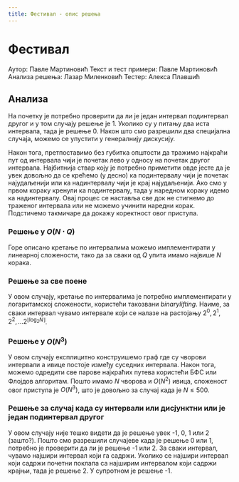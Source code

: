 ```yaml
---
title: Фестивал - опис решења
---
```


# Фестивал

Аутор: Павле Мартиновић
Текст и тест примери: Павле Мартиновић
Анализа решења: Лазар Миленковић
Тестер: Алекса Плавшић

## Анализа
На почетку је потребно проверити да ли је један интервал подинтервал другог и у том случају решење је 1. Уколико су у питању два иста интервала, тада је решење 0. Након што смо разрешили два специјална случаја, можемо се упустити у генералнију дискусију.

Након тога, претпоставимо без губитка општости да тражимо најкраћи пут од интервала чији је почетак лево у односу на почетак другог интервала. Најбитнија ствар коју је потребно приметити овде јесте да је увек довољно да се крећемо (у десно) ка подинтервалу чији је почетак најудаљенији или ка надинтервалу чији је крај најудаљенији. Ако смо у првом кораку кренули ка подинтервалу, тада у наредном кораку идемо ка надинтервалу. Овај процес се наставља све док не стигнемо до траженог интервала или не можемо учинити наредни корак. Подстичемо такмичаре да докажу коректност овог приступа.

### Решење у $O(N \cdot Q)$
Горе описано кретање по интервалима можемо имплементирати у линеарној сложености, тако да за сваки од $Q$ упита имамо највише $N$ корака.

### Решење за све поене
У овом случају, кретање по интервалима је потребно имплементирати у логаритамској сложености, користећи такозвани $binary lifting$. Наиме, за сваки интервал чувамо интервале који се налазе на растојању $2^0, 2^1, 2^2,... 2^{\lfloor \log_2 N \rfloor}$.

### Решење у $O(N^3)$
У овом случају експлицитно конструишемо граф где су чворови интервали а ивице постоје између суседних интервала. Након тога, можемо одредити све парове најкраћих путева користећи БФС или Флојдов алгоритам. Пошто имамо $N$ чворова и $O(N^2)$ ивица, сложеност овог приступа је $O(N^3)$, што је довољно за случај када је $N \leq 500$.

### Решење за случај када су интервали или дисјунктни или је један подинтервал другог
У овом случају није тешко видети да је решење увек -1, 0, 1 или 2 (зашто?). Пошто смо разрешили случајеве када је решење 0 или 1, потребно је проверити да ли је решење -1 или 2. За сваки интервал, чувамо најшири интервал који га садржи. Уколико се најшири интервал који садржи почетни поклапа са најширим интервалом који садржи крајњи, тада је решење 2. У супротном је решење -1.
